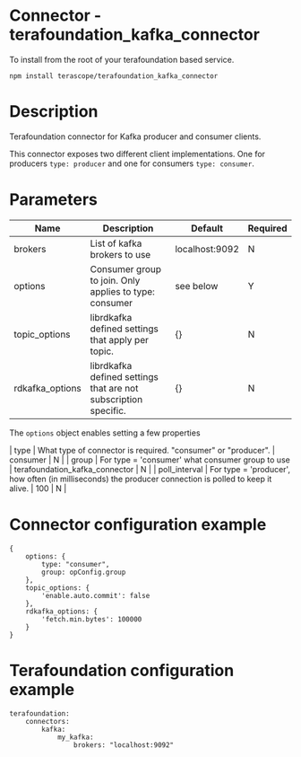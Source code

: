 # Connector - terafoundation_kafka_connector

To install from the root of your terafoundation based service.

```
npm install terascope/terafoundation_kafka_connector
```

# Description

Terafoundation connector for Kafka producer and consumer clients.

This connector exposes two different client implementations. One for producers `type: producer` and one for consumers `type: consumer`.

# Parameters

| Name | Description | Default | Required |
| ---- | ----------- | ------- | -------- |
| brokers | List of kafka brokers to use | localhost:9092 | N |
| options | Consumer group to join. Only applies to type: consumer | see below | Y |
| topic_options | librdkafka defined settings that apply per topic. | {} | N |
| rdkafka_options | librdkafka defined settings that are not subscription specific. | {} | N |

The `options` object enables setting a few properties

| type | What type of connector is required. "consumer" or "producer". | consumer | N |
| group | For type = 'consumer' what consumer group to use | terafoundation_kafka_connector | N |
| poll_interval | For type = 'producer', how often (in milliseconds) the producer connection is polled to keep it alive. | 100 | N |

# Connector configuration example

```
{
    options: {
        type: "consumer",
        group: opConfig.group
    },
    topic_options: {
        'enable.auto.commit': false
    },
    rdkafka_options: {
        'fetch.min.bytes': 100000
    }
}
```

# Terafoundation configuration example

```
terafoundation:
    connectors:
        kafka:
            my_kafka:
                brokers: "localhost:9092"
```
